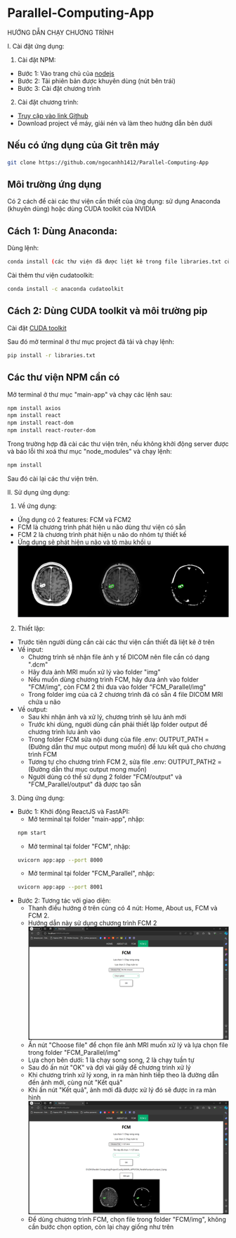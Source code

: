 # Parallel-Computing-App

HƯỚNG DẪN CHẠY CHƯƠNG TRÌNH

I. Cài đặt ứng dụng:
1. Cài đặt NPM:
- Bước 1: Vào trang chủ của [nodejs](https://nodejs.org/en)
- Bước 2: Tải phiên bản được khuyên dùng (nút bên trái)
- Bước 3: Cài đặt chương trình

2. Cài đặt chương trình:
- [Truy cập vào link Github](https://github.com/ngocanhh1412/Parallel-Computing-App)
- Download project về máy, giải nén và làm theo hướng dẫn bên dưới

## Nếu có ứng dụng của Git trên máy
```bash
git clone https://github.com/ngocanhh1412/Parallel-Computing-App
```

## Môi trường ứng dụng
Có 2 cách để cài các thư viện cần thiết của ứng dụng: sử dụng Anaconda (khuyên dùng) hoặc dùng CUDA toolkit của NVIDIA

## Cách 1: Dùng Anaconda:
Dùng lệnh:
```bash
conda install (các thư viện đã được liệt kê trong file libraries.txt cùng các phiên bản nên cài)
```
Cài thêm thư viện cudatoolkit:
```bash
conda install -c anaconda cudatoolkit
```

## Cách 2: Dùng CUDA toolkit và môi trường pip
Cài đặt [CUDA toolkit](https://developer.nvidia.com/cuda-downloads)

Sau đó mở terminal ở thư mục project đã tải và chạy lệnh:
```bash
pip install -r libraries.txt
```

## Các thư viện NPM cần có
Mở terminal ở thư mục "main-app" và chạy các lệnh sau:
```bash
npm install axios
npm install react
npm install react-dom
npm install react-router-dom
```

Trong trường hợp đã cài các thư viện trên, nếu không khởi động server được và báo lỗi thì xoá thư mục "node_modules" và chạy lệnh:
```bash
npm install
```
Sau đó cài lại các thư viện trên.

II. Sử dụng ứng dụng:
1. Về ứng dụng:
- Ứng dụng có 2 features: FCM và FCM2
- FCM là chương trình phát hiện u não dùng thư viện có sẵn
- FCM 2 là chương trình phát hiện u não do nhóm tự thiết kế
- Ứng dụng sẽ phát hiện u não và tô màu khối u
![Alt text](image1.png)

2. Thiết lập:
- Trước tiên người dùng cần cài các thư viện cần thiết đã liệt kê ở trên
- Về input:
    + Chương trình sẽ nhận file ảnh y tế DICOM nên file cần có dạng ".dcm"
    + Hãy đưa ảnh MRI muốn xử lý vào folder "img" 
    + Nếu muốn dùng chương trình FCM, hãy đưa ảnh vào folder "FCM/img", còn FCM 2 thì đưa vào folder "FCM_Parallel/img"
    + Trong folder img của cả 2 chương trình đã có sẵn 4 file DICOM MRI chứa u não
- Về output:
    + Sau khi nhận ảnh và xử lý, chương trình sẽ lưu ảnh mới
    + Trước khi dùng, người dùng cần phải thiết lập folder output để chương trình lưu ảnh vào
    + Trong folder FCM sửa nội dung của file .env: OUTPUT_PATH = (Đường dẫn thư mục output mong muốn) để lưu kết quả cho chương trình FCM
    + Tương tự cho chương trình FCM 2, sửa file .env: OUTPUT_PATH2 = (Đường dẫn thư mục output mong muốn)
    + Người dùng có thể sử dụng 2 folder "FCM/output" và "FCM_Parallel/output" đã được tạo sẵn

3. Dùng ứng dụng:
- Bước 1: Khởi động ReactJS và FastAPI:
    + Mở terminal tại folder "main-app", nhập: 
    ```bash
    npm start
    ```
    + Mở terminal tại folder "FCM", nhập: 
    ```bash
    uvicorn app:app --port 8000
    ```
    + Mở terminal tại folder "FCM_Parallel", nhập:
    ```bash
    uvicorn app:app --port 8001
    ```
- Bước 2: Tương tác với giao diện: 
    + Thanh điều hướng ở trên cùng có 4 nút: Home, About us, FCM và FCM 2. 
    + Hướng dẫn này sử dụng chương trình FCM 2
    ![Alt text](image2.png)
    + Ấn nút "Choose file" để chọn file ảnh MRI muốn xử lý và lựa chọn file trong folder "FCM_Parallel/img"
    + Lựa chọn bên dưới: 1 là chạy song song, 2 là chạy tuần tự
    + Sau đó ấn nút "OK" và đợi vài giây để chương trình xử lý
    + Khi chương trình xử lý xong, in ra màn hình tiếp theo là đường dẫn đến ảnh mới, cùng nút "Kết quả"
    + Khi ấn nút "Kết quả", ảnh mới đã được xử lý đó sẽ được in ra màn hình
    ![Alt text](image3.png)
    + Để dùng chương trình FCM, chọn file trong folder "FCM/img", không cần bước chọn option, còn lại chạy giống như trên